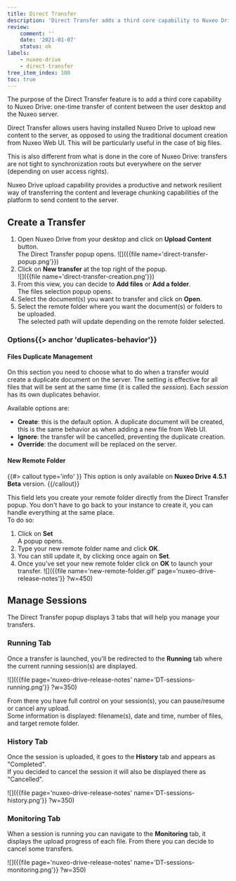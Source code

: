 ```yaml
---
title: Direct Transfer
description: 'Direct Transfer adds a third core capability to Nuxeo Drive: one-time transfer of content between the user desktop and the Nuxeo server.'
review:
    comment: ''
    date: '2021-01-07'
    status: ok
labels:
    - nuxeo-drive
    - direct-transfer
tree_item_index: 100
toc: true
---
```


The purpose of the Direct Transfer feature is to add a third core capability to Nuxeo Drive: one-time transfer of content between the user desktop and the Nuxeo server.

Direct Transfer allows users having installed Nuxeo Drive to upload new content to the server, as opposed to using the traditional document creation from Nuxeo Web UI. This will be particularly useful in the case of big files.

This is also different from what is done in the core of Nuxeo Drive: transfers are not tight to synchronization roots but everywhere on the server (depending on user access rights).

Nuxeo Drive upload capability provides a productive and network resilient way of transferring the content and leverage chunking capabilities of the platform to send content to the server.

## Create a Transfer

1. Open Nuxeo Drive from your desktop and click on **Upload Content** button.</br>
    The Direct Transfer popup opens.
    ![]({{file name='direct-transfer-popup.png'}})
1. Click on **New transfer** at the top right of the popup.        
    ![]({{file name='direct-transfer-creation.png'}})
1. From this view, you can decide to **Add files** or **Add a folder**.</br>
    The files selection popup opens.    
1. Select the document(s) you want to transfer and click on **Open**.</br>
1. Select the remote folder where you want the document(s) or folders to be uploaded.</br>
    The selected path will update depending on the remote folder selected.

### Options{{> anchor 'duplicates-behavior'}}

#### Files Duplicate Management

On this section you need to choose what to do when a transfer would create a duplicate document on the server.
The setting is effective for all files that will be sent at the same time (it is called the *session*). Each *session* has its own duplicates behavior.

Available options are:
- **Create**: this is the default option. A duplicate document will be created, this is the same behavior as when adding a new file from Web UI.
- **Ignore**: the transfer will be cancelled, preventing the duplicate creation.
- **Override**: the document will be replaced on the server.

#### New Remote Folder

{{#> callout type='info' }}
This option is only available on **Nuxeo Drive 4.5.1 Beta** version.
{{/callout}}

This field lets you create your remote folder directly from the Direct Transfer popup. You don't have to go back to your instance to create it, you can handle everything at the same place.</br>
To do so:
1. Click on **Set**</br>
    A popup opens.
1. Type your new remote folder name and click **OK**.
1. You can still update it, by clicking once again on **Set**.
1. Once you've set your new remote folder click on **OK** to launch your transfer.
![]({{file name='new-remote-folder.gif' page='nuxeo-drive-release-notes'}} ?w=450)

## Manage Sessions

The Direct Transfer popup displays 3 tabs that will help you manage your transfers.

### Running Tab

Once a transfer is launched, you'll be redirected to the **Running** tab where the current running session(s) are displayed.

![]({{file page='nuxeo-drive-release-notes' name='DT-sessions-running.png'}} ?w=350)

From there you have full control on your session(s), you can pause/resume or cancel any upload.</br>
Some information is displayed: filename(s), date and time, number of files, and target remote folder.

### History Tab

Once the session is uploaded, it goes to the **History** tab and appears as "Completed".</br>
If you decided to cancel the session it will also be displayed there as "Cancelled".

![]({{file page='nuxeo-drive-release-notes' name='DT-sessions-history.png'}} ?w=350)

### Monitoring Tab

When a session is running you can navigate to the **Monitoring** tab, it displays the upload progress of each file. From there you can decide to cancel some transfers.

![]({{file page='nuxeo-drive-release-notes' name='DT-sessions-monitoring.png'}} ?w=350)

<!--
## Limitations

## Technical Overview

### Filemanager

### ...
-->

